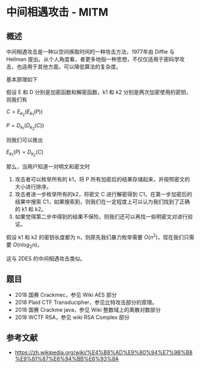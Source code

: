 # 中间相遇攻击 - MITM

## 概述

中间相遇攻击是一种以空间换取时间的一种攻击方法，1977年由 Diffie 与 Hellman 提出。从个人角度看，者更多地指一种思想，不仅仅适用于密码学攻击，也适用于其他方面，可以降低算法的复杂度。

基本原理如下

假设 E 和 D 分别是加密函数和解密函数，k1 和 k2 分别是两次加密使用的密钥，则我们有

$C=E_{k_2}(E_{k_1}(P))$

$P=D_{k_1}(D_{k_2}(C))$

则我们可以推出

$E_{k_1}(P)=D_{k_2}(C)$

那么，当用户知道一对明文和密文时

1. 攻击者可以枚举所有的 k1，将 P 所有加密后的结果存储起来，并按照密文的大小进行排序。
2. 攻击者进一步枚举所有的k2，将密文 C 进行解密得到 C1，在第一步加密后的结果中搜索 C1，如果搜索到，则我们在一定程度上可以认为我们找到了正确的 k1 和  k2。
3. 如果觉得第二步中得到的结果不保险，则我们还可以再找一些明密文对进行验证。

假设 k1 和 k2 的密钥长度都为 n，则原先我们暴力枚举需要 $O(n^2)$，现在我们只需要 $O(n log_2n)$。

这与 2DES 的中间相遇攻击类似。

## 题目

- 2018 国赛 Crackmec，参见 Wiki AES 部分
- 2018 Plaid CTF Transducipher，参见比特攻击部分的原理。
- 2018 国赛 Crackme java，参见 Wiki 整数域上的离散对数部分
- 2018 WCTF RSA，参见 wiki RSA Complex 部分

## 参考文献

- https://zh.wikipedia.org/wiki/%E4%B8%AD%E9%80%94%E7%9B%B8%E9%81%87%E6%94%BB%E6%93%8A

